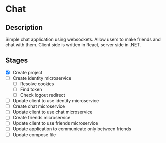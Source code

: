 ﻿# Chat

## Description

Simple chat application using websockets.
Allow users to make friends and chat with them.
Client side is written in React, server side in .NET.

## Stages

- [x] Create project
- [ ] Create identity microservice
  - [ ] Resolve cookies
  - [ ] Find token
  - [ ] Check logout redirect
- [ ] Update client to use identity microservice
- [ ] Create chat microservice
- [ ] Update client to use chat microservice
- [ ] Create friends microservice
- [ ] Update client to use friends microservice
- [ ] Update application to communicate only between friends
- [ ] Update compose file
